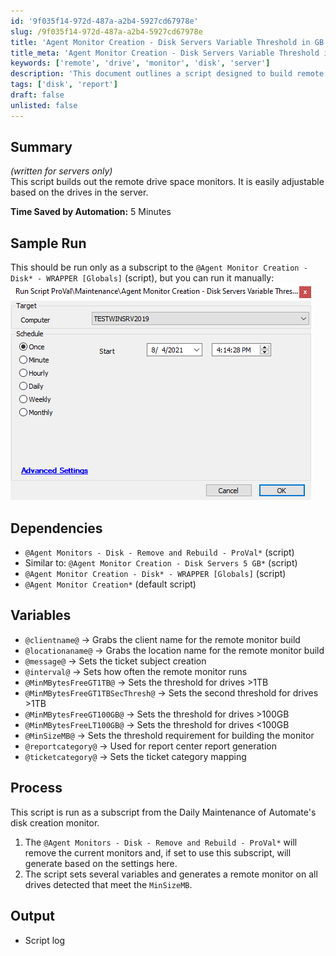 ```yaml
---
id: '9f035f14-972d-487a-a2b4-5927cd67978e'
slug: /9f035f14-972d-487a-a2b4-5927cd67978e
title: 'Agent Monitor Creation - Disk Servers Variable Threshold in GB'
title_meta: 'Agent Monitor Creation - Disk Servers Variable Threshold in GB'
keywords: ['remote', 'drive', 'monitor', 'disk', 'server']
description: 'This document outlines a script designed to build remote drive space monitors for servers. It includes adjustable parameters for different drive sizes and monitors, dependencies, and a detailed process for execution. The script aims to automate the monitoring of disk space and ensure efficient management of server resources.'
tags: ['disk', 'report']
draft: false
unlisted: false
---
```


## Summary

*(written for servers only)*  
This script builds out the remote drive space monitors. It is easily adjustable based on the drives in the server.

**Time Saved by Automation:** 5 Minutes

## Sample Run

This should be run only as a subscript to the `@Agent Monitor Creation - Disk* - WRAPPER [Globals]` (script), but you can run it manually:  
![Sample Run](../../../static/img/docs/9f035f14-972d-487a-a2b4-5927cd67978e/image_1.png)

## Dependencies

- `@Agent Monitors - Disk - Remove and Rebuild - ProVal*` (script)
- Similar to: `@Agent Monitor Creation - Disk Servers 5 GB*` (script)
- `@Agent Monitor Creation - Disk* - WRAPPER [Globals]` (script)
- `@Agent Monitor Creation*` (default script)

## Variables

- `@clientname@` -> Grabs the client name for the remote monitor build
- `@locationaname@` -> Grabs the location name for the remote monitor build
- `@message@` -> Sets the ticket subject creation
- `@interval@` -> Sets how often the remote monitor runs
- `@MinMBytesFreeGT1TB@` -> Sets the threshold for drives >1TB
- `@MinMBytesFreeGT1TBSecThresh@` -> Sets the second threshold for drives >1TB
- `@MinMBytesFreeGT100GB@` -> Sets the threshold for drives >100GB
- `@MinMBytesFreeLT100GB@` -> Sets the threshold for drives \<100GB
- `@MinSizeMB@` -> Sets the threshold requirement for building the monitor
- `@reportcategory@` -> Used for report center report generation
- `@ticketcategory@` -> Sets the ticket category mapping

## Process

This script is run as a subscript from the Daily Maintenance of Automate's disk creation monitor.

1. The `@Agent Monitors - Disk - Remove and Rebuild - ProVal*` will remove the current monitors and, if set to use this subscript, will generate based on the settings here.
2. The script sets several variables and generates a remote monitor on all drives detected that meet the `MinSizeMB`.

## Output

- Script log


